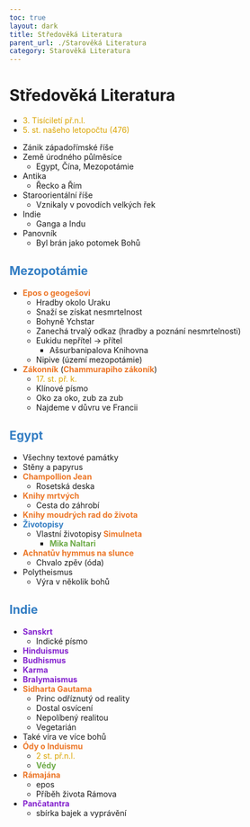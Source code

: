 ```yaml
---
toc: true
layout: dark
title: Středověká Literatura 
parent_url: ./Starověká Literatura 
category: Starověká Literatura 
---
```


# Středověká Literatura
- <span style="color: #DBA400">3. Tisíciletí př.n.l.</span>
- <span style="color: #DBA400">5. st. našeho letopočtu (476)</span>
*  Zánik západořímské říše
* Země úrodného půlměsíce
  * Egypt, Čína, Mezopotámie
* Antika
  * Řecko a Řím
* Staroorientální říše
  * Vznikaly v povodích velkých řek
* Indie
  * Ganga a Indu
* Panovník
  * Byl brán jako potomek Bohů

## <span style="color: #327DC3">**Mezopotámie**</span>

* <span style="color: #EC7627">**Epos o geogešovi**</span>
  * Hradby okolo Uraku
  * Snaží se získat nesmrtelnost
  * Bohyně Ychstar
  * Zanechá trvalý odkaz (hradby a poznání nesmrtelnosti)
  * Eukidu nepřítel -> přítel
    * Ašsurbanipalova Knihovna
  * Nipive (území mezopotámie)
* <span style="color: #EC7627">**Zákonník**</span> (<span style="color: #EC7627">**Chammurapiho zákoník**</span>)
  * <span style="color: #DBA400">17. st. př. k.</span>
  * Klínové písmo
  * Oko za oko, zub za zub
  * Najdeme v důvru ve Francii
## <span style="color: #327DC3">**Egypt**</span>
* Všechny textové památky
* Stěny a papyrus
* <span style="color: #EC7627">**Champollion Jean**</span>
  * Rosetská deska
* <span style="color: #EC7627">**Knihy mrtvých**</span>
  * Cesta do záhrobí
* <span style="color: #EC7627">**Knihy moudrých rad do života**</span>
*  <span style="color: #327DC3">**Životopisy**</span>
    * Vlastní životopisy <span style="color: #EC7627">**Simulneta**</span>
      * <span style="color: #6CAA46">**Mika Naltari**</span>
* <span style="color: #EC7627">**Achnatův hymmus na slunce**</span>
  * Chvalo zpěv (óda)
* Polytheismus
  * Výra v několik bohů
##  <span style="color: #327DC3">**Indie**</span>
* <span style="color: #8422ce">**Sanskrt**</span>
  * Indické písmo
* <span style="color: #8422ce">**Hinduismus**</span>
* <span style="color: #8422ce">**Budhismus**</span>
* <span style="color: #8422ce">**Karma**</span>
* <span style="color: #8422ce">**Bralymaismus**</span>
* <span style="color: #EC7627">**Sidharta Gautama**</span>
  * Princ odříznutý od reality
  * Dostal osvícení
  * Nepolíbený realitou
  * Vegetarián
* Také víra ve více bohů
* <span style="color: #EC7627">**Ódy o Induismu**</span>
  * <span style="color: #DBA400">2 st. př.n.l.</span>
  * <span style="color: #6CAA46">**Védy**</span>
* <span style="color: #EC7627">**Rámajána**</span>
  * epos
  * Příběh života Rámova
* <span style="color: #8422ce">**Pančatantra**</span>
  * sbírka bajek a vyprávění

